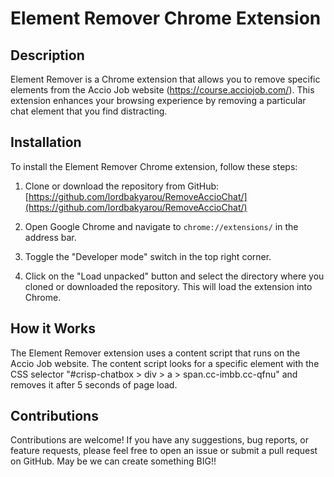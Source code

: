 # Element Remover Chrome Extension

## Description

Element Remover is a Chrome extension that allows you to remove specific elements from the Accio Job website (https://course.acciojob.com/). This extension enhances your browsing experience by removing a particular chat element that you find distracting.

## Installation

To install the Element Remover Chrome extension, follow these steps:

1. Clone or download the repository from GitHub: [https://github.com/lordbakyarou/RemoveAccioChat/](https://github.com/lordbakyarou/RemoveAccioChat/)

2. Open Google Chrome and navigate to `chrome://extensions/` in the address bar.

3. Toggle the "Developer mode" switch in the top right corner.

4. Click on the "Load unpacked" button and select the directory where you cloned or downloaded the repository. This will load the extension into Chrome.

## How it Works

The Element Remover extension uses a content script that runs on the Accio Job website. The content script looks for a specific element with the CSS selector "#crisp-chatbox > div > a > span.cc-imbb.cc-qfnu" and removes it after 5 seconds of page load.

## Contributions

Contributions are welcome! If you have any suggestions, bug reports, or feature requests, please feel free to open an issue or submit a pull request on GitHub.
May be we can create something BIG!!
